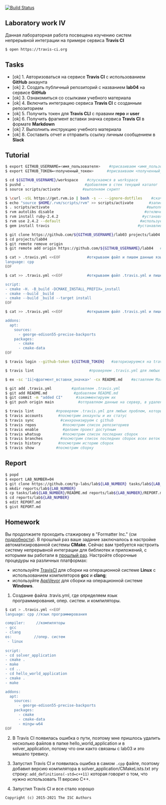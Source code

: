 [![Build Status](https://travis-ci.com/Sudar-Kudr/lab04.svg?branch=main)](https://travis-ci.com/Sudar-Kudr/lab04)
## Laboratory work IV

Данная лабораторная работа посвещена изучению систем непрерывной интеграции на примере сервиса **Travis CI**

```sh
$ open https://travis-ci.org 
```

## Tasks

- [ok] 1. Авторизоваться на сервисе **Travis CI** с использованием **GitHub** аккаунта
- [ok] 2. Создать публичный репозиторий с названием **lab04** на сервисе **GitHub**
- [ok] 3. Ознакомиться со ссылками учебного материала
- [ok] 4. Включить интеграцию сервиса **Travis CI** с созданным репозиторием
- [ok] 5. Получить токен для **Travis CLI** с правами **repo** и **user**
- [ok] 6. Получить фрагмент вставки значка сервиса **Travis CI** в формате **Markdown**
- [ok] 7. Выполнить инструкцию учебного материала
- [ok] 8. Составить отчет и отправить ссылку личным сообщением в **Slack**

## Tutorial

```sh
$ export GITHUB_USERNAME=<имя_пользователя>    #присваиваем <имя_пользователя> в переменную GITHUB_USERNAME
$ export GITHUB_TOKEN=<полученный_токен>      #присваиваем <полученный_токен> в переменную GITHUB_TOKEN
```

```sh
$ cd ${GITHUB_USERNAME}/workspace    #спускаемся в workspace
$ pushd .                           #добавляем в стек текущий каталог
$ source scripts/activate          #выполняем скрипт
```

```sh
$ \curl -sSL https://get.rvm.io | bash -s -- --ignore-dotfiles    #скачиваем файл по ссылке | игноририруем скрытые файлы
$ echo "source $HOME/.rvm/scripts/rvm" >> scripts/activate       #записываем файл в скрипт-файл
$ . scripts/activate                                            #выполняем скрипт
$ rvm autolibs disable                                         #отключеним дополнительные действия
$ rvm install ruby-2.4.2                                      #устанавливаем ruby 2.4.2
$ rvm use 2.4.2 --default                                    #используем версию ruby 2.4.2 по умолчанию
$ gem install travis                                        #устанавливаем travis
```

```sh
$ git clone https://github.com/${GITHUB_USERNAME}/lab03 projects/lab04   #клонируем репозиторий из lab03 в директорию projects/lab04
$ cd projects/lab04                                                     #переходим директорию projects/lab04
$ git remote remove origin                                             #удаляем старую ссылку репозитория
$ git remote add origin https://github.com/${GITHUB_USERNAME}/lab04   #добавляем ссылку репозитория в управление репозиториями
```

```sh
$ cat > .travis.yml <<EOF            #открываем файл и пишем данные языка программирования от EOF до EOF
language: cpp
EOF
```

```sh
$ cat >> .travis.yml <<EOF           #открываем файл .travis.yml и пишем данные скрипта от EOF до EOF

script:
- cmake -H. -B_build -DCMAKE_INSTALL_PREFIX=_install
- cmake --build _build
- cmake --build _build --target install
EOF
```

```sh
$ cat >> .travis.yml <<EOF           #открываем файл .travis.yml и пишем данные от EOF до EOF

addons:
  apt:
    sources:
      - george-edison55-precise-backports
    packages:
      - cmake
      - cmake-data
EOF
```

```sh
$ travis login --github-token ${GITHUB_TOKEN}   #авторизируемся на travis
```

```sh
$ travis lint                         #проверяем .travis.yml для любых проблем, которые он может обнаружить
```

```sh
$ ex -sc '1i|<фрагмент_вставки_значка>' -cx README.md    #вставляем Markdown значок от сервиса Travis CI
```

```sh
$ git add .travis.yml         #добавляем .travis.yml
$ git add README.md            #добавляем README.md
$ git commit -m "added CI"      #закомментируем их
$ git push origin main           #отправляем данные на сервер, в удаленный репозиторий main
```

```sh
$ travis lint          #проверяем .travis.yml для любых проблем, которые он может обнаружить
$ travis accounts       #посмотрим аккаунты и их статус
$ travis sync            #синхронизируем с github
$ travis repos            #посмотрим список репозиториев
$ travis enable           #делаем проект доступным
$ travis whatsup          #посмотрим список последних сборок
$ travis branches        #посмотрим список последних сборок всех веток
$ travis history        #посмотрим историю сборок
$ travis show          #посмотрим сборку
```

## Report

```sh
$ popd                                                                           #удаляем из стека текущий каталог
$ export LAB_NUMBER=04                                                          #присваиваем 04 в переменную LAB_NUMBER
$ git clone https://github.com/tp-labs/lab${LAB_NUMBER} tasks/lab${LAB_NUMBER} #клонируем из ссылки в директорию (в наше случае-tasks/lab04)
$ mkdir reports/lab${LAB_NUMBER}                                              #создаем в директории reports папку (в нашем случае- lab04)                                      
$ cp tasks/lab${LAB_NUMBER}/README.md reports/lab${LAB_NUMBER}/REPORT.md     #спускаемся в директорию (в наше случае- lab04)
$ cd reports/lab${LAB_NUMBER}                                               #копируем из одной директории в другую
$ edit REPORT.md                                                           #редактируем REPORT.md
$ gist REPORT.md                                                          #сохраняем REPORT.md
```

## Homework

Вы продолжаете проходить стажировку в "Formatter Inc." (см [подробности](https://github.com/tp-labs/lab03#Homework)).
В прошлый раз ваше задание заключалось в настройке автоматизированной системы **CMake**.
Сейчас вам требуется настроить систему непрерывной интеграции для библиотек и приложений, с которыми вы работали в [прошлый раз](https://github.com/tp-labs/lab03#Homework). Настройте сборочные процедуры на различных платформах:
* используйте [TravisCI](https://travis-ci.com/) для сборки на операционной системе **Linux** с использованием компиляторов **gcc** и **clang**;
* используйте [AppVeyor](https://www.appveyor.com/) для сборки на операционной системе **Windows**.

1. Создание файла .travis.yml, где определяем язык программирования, опер. систем. и компиляторы.
```sh
$ cat > .travis.yml <<EOF
language: cpp //язык программирования

compiler:     //компиляторы
- gcc
- clang
os:          //опер. систем
 - linux
  
script:
- cd solver_application
- cmake .
- make
- cd ..
- cd hello_world_application
- cmake .
- make

addons:
  apt:
    sources:
      - george-edison55-precise-backports
    packages:
      - cmake
      - cmake-data
      - mingw-w64
EOF
```

2. В Travis CI появилась ошибка о пути, поэтому мне пришлось удалить несколько файлов в папке hello_world_application и в solver_application, потому что они както связаны с lab03 и это мешало тревису.

3. Запустил Travis CI и появилась ошибка в самом ```.cpp``` файле, поэтому добавил версию компилятора в solver_application/CMakeLists.txt эту строку:
```add_definitions(-std=c++11)```
которая говорит о том, что нужно использовать 11 версию С++.

4. Запустил Travis CI и все стало хорошо


```
Copyright (c) 2015-2021 The ISC Authors
```
